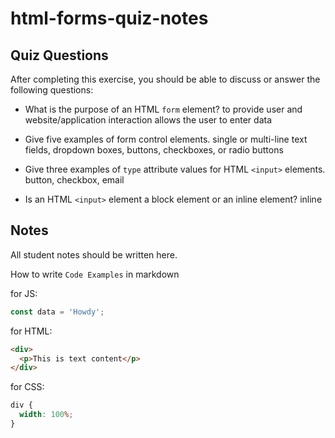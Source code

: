 # html-forms-quiz-notes

## Quiz Questions

After completing this exercise, you should be able to discuss or answer the following questions:

- What is the purpose of an HTML `form` element?
  to provide user and website/application interaction
  allows the user to enter data

- Give five examples of form control elements.
  single or multi-line text fields, dropdown boxes, buttons, checkboxes, or radio buttons

- Give three examples of `type` attribute values for HTML `<input>` elements.
  button, checkbox, email

- Is an HTML `<input>` element a block element or an inline element?
  inline

## Notes

All student notes should be written here.

How to write `Code Examples` in markdown

for JS:

```javascript
const data = 'Howdy';
```

for HTML:

```html
<div>
  <p>This is text content</p>
</div>
```

for CSS:

```css
div {
  width: 100%;
}
```
